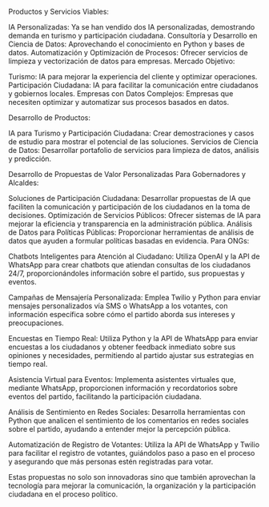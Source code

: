 Productos y Servicios Viables:

IA Personalizadas: Ya se han vendido dos IA personalizadas, demostrando demanda en turismo y participación ciudadana.
Consultoría y Desarrollo en Ciencia de Datos: Aprovechando el conocimiento en Python y bases de datos.
Automatización y Optimización de Procesos: Ofrecer servicios de limpieza y vectorización de datos para empresas.
Mercado Objetivo:

Turismo: IA para mejorar la experiencia del cliente y optimizar operaciones.
Participación Ciudadana: IA para facilitar la comunicación entre ciudadanos y gobiernos locales.
Empresas con Datos Complejos: Empresas que necesiten optimizar y automatizar sus procesos basados en datos.


Desarrollo de Productos:

IA para Turismo y Participación Ciudadana: Crear demostraciones y casos de estudio para mostrar el potencial de las soluciones.
Servicios de Ciencia de Datos: Desarrollar portafolio de servicios para limpieza de datos, análisis y predicción.

Desarrollo de Propuestas de Valor Personalizadas
Para Gobernadores y Alcaldes:

Soluciones de Participación Ciudadana: Desarrollar propuestas de IA que faciliten la comunicación y participación de los ciudadanos en la toma de decisiones.
Optimización de Servicios Públicos: Ofrecer sistemas de IA para mejorar la eficiencia y transparencia en la administración pública.
Análisis de Datos para Políticas Públicas: Proporcionar herramientas de análisis de datos que ayuden a formular políticas basadas en evidencia.
Para ONGs:


Chatbots Inteligentes para Atención al Ciudadano: Utiliza OpenAI y la API de WhatsApp para crear chatbots que atiendan consultas de los ciudadanos 24/7, 
proporcionándoles información sobre el partido, sus propuestas y eventos.

Campañas de Mensajería Personalizada: Emplea Twilio y Python para enviar mensajes personalizados vía SMS o WhatsApp a los votantes, con información
 específica sobre cómo el partido aborda sus intereses y preocupaciones.

Encuestas en Tiempo Real: Utiliza Python y la API de WhatsApp para enviar encuestas a los ciudadanos y obtener feedback inmediato sobre sus opiniones
 y necesidades, permitiendo al partido ajustar sus estrategias en tiempo real.

Asistencia Virtual para Eventos: Implementa asistentes virtuales que, mediante WhatsApp, proporcionen información y recordatorios sobre eventos del partido, 
facilitando la participación ciudadana.

Análisis de Sentimiento en Redes Sociales: Desarrolla herramientas con Python que analicen el sentimiento de los comentarios en redes sociales
 sobre el partido, ayudando a entender mejor la percepción pública.

Automatización de Registro de Votantes: Utiliza la API de WhatsApp y Twilio para facilitar el registro de votantes, guiándolos paso a paso en el proceso
 y asegurando que más personas estén registradas para votar.

Estas propuestas no solo son innovadoras sino que también aprovechan la tecnología para mejorar la comunicación, la organización y la participación ciudadana en el proceso político.
